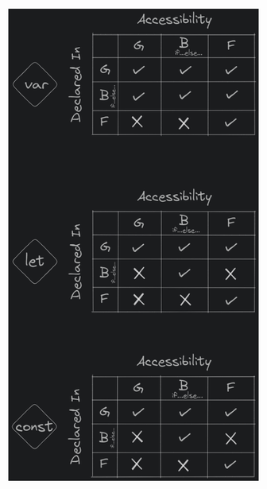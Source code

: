 ![Accessible-Scopes](https://github.com/drcount-root/JavaScript-Concepts/blob/main/Scope/assets/var-let-const-scope-thing.png)